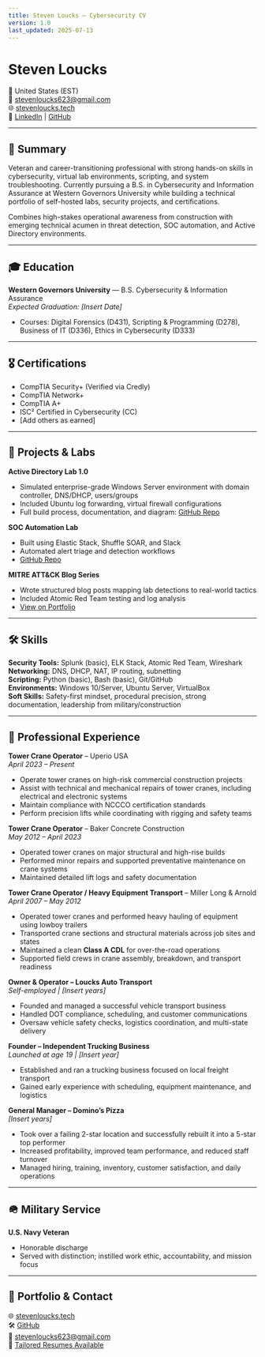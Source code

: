 ```yaml
---
title: Steven Loucks – Cybersecurity CV
version: 1.0
last_updated: 2025-07-13
---
```


# Steven Loucks
📍 United States (EST)  
📧 stevenloucks623@gmail.com  
🌐 [stevenloucks.tech](https://stevenloucks.tech)  
🔗 [LinkedIn](https://www.linkedin.com/in/steven-loucks) | [GitHub](https://github.com/sloucks623)

---

## 🎯 Summary

Veteran and career-transitioning professional with strong hands-on skills in cybersecurity, virtual lab environments, scripting, and system troubleshooting. Currently pursuing a B.S. in Cybersecurity and Information Assurance at Western Governors University while building a technical portfolio of self-hosted labs, security projects, and certifications.

Combines high-stakes operational awareness from construction with emerging technical acumen in threat detection, SOC automation, and Active Directory environments.

---

## 🎓 Education

**Western Governors University** — B.S. Cybersecurity & Information Assurance  
*Expected Graduation: [Insert Date]*  
- Courses: Digital Forensics (D431), Scripting & Programming (D278), Business of IT (D336), Ethics in Cybersecurity (D333)

---

## 🎖 Certifications

- CompTIA Security+ (Verified via Credly)  
- CompTIA Network+  
- CompTIA A+  
- ISC² Certified in Cybersecurity (CC)  
- [Add others as earned]

---

## 🧪 Projects & Labs

**Active Directory Lab 1.0**  
- Simulated enterprise-grade Windows Server environment with domain controller, DNS/DHCP, users/groups  
- Included Ubuntu log forwarding, virtual firewall configurations  
- Full build process, documentation, and diagram: [GitHub Repo](https://github.com/sloucks623/lab-active-directory-1.0)

**SOC Automation Lab**  
- Built using Elastic Stack, Shuffle SOAR, and Slack  
- Automated alert triage and detection workflows  
- [GitHub Repo](https://github.com/sloucks623/lab-soc-automation)

**MITRE ATT&CK Blog Series**  
- Wrote structured blog posts mapping lab detections to real-world tactics  
- Included Atomic Red Team testing and log analysis  
- [View on Portfolio](https://stevenloucks.tech)

---

## 🛠 Skills

**Security Tools:** Splunk (basic), ELK Stack, Atomic Red Team, Wireshark  
**Networking:** DNS, DHCP, NAT, IP routing, subnetting  
**Scripting:** Python (basic), Bash (basic), Git/GitHub  
**Environments:** Windows 10/Server, Ubuntu Server, VirtualBox  
**Soft Skills:** Safety-first mindset, procedural precision, strong documentation, leadership from military/construction

---

## 💼 Professional Experience

**Tower Crane Operator** – Uperio USA  
*April 2023 – Present*  
- Operate tower cranes on high-risk commercial construction projects  
- Assist with technical and mechanical repairs of tower cranes, including electrical and electronic systems  
- Maintain compliance with NCCCO certification standards  
- Perform precision lifts while coordinating with rigging and safety teams

**Tower Crane Operator** – Baker Concrete Construction  
*May 2012 – April 2023*  
- Operated tower cranes on major structural and high-rise builds  
- Performed minor repairs and supported preventative maintenance on crane systems  
- Maintained detailed lift logs and safety documentation

**Tower Crane Operator / Heavy Equipment Transport** – Miller Long & Arnold  
*April 2007 – May 2012*  
- Operated tower cranes and performed heavy hauling of equipment using lowboy trailers  
- Transported crane sections and structural materials across job sites and states  
- Maintained a clean **Class A CDL** for over-the-road operations  
- Supported field crews in crane assembly, breakdown, and transport readiness

**Owner & Operator – Loucks Auto Transport**  
*Self-employed | [Insert years]*  
- Founded and managed a successful vehicle transport business  
- Handled DOT compliance, scheduling, and customer communications  
- Oversaw vehicle safety checks, logistics coordination, and multi-state delivery

**Founder – Independent Trucking Business**  
*Launched at age 19 | [Insert year]*  
- Established and ran a trucking business focused on local freight transport  
- Gained early experience with scheduling, equipment maintenance, and logistics

**General Manager – Domino’s Pizza**  
*[Insert years]*  
- Took over a failing 2-star location and successfully rebuilt it into a 5-star top performer  
- Increased profitability, improved team performance, and reduced staff turnover  
- Managed hiring, training, inventory, customer satisfaction, and daily operations


---

## 🪖 Military Service

**U.S. Navy Veteran**  
- Honorable discharge  
- Served with distinction; instilled work ethic, accountability, and mission focus

---

## 📁 Portfolio & Contact

🌐 [stevenloucks.tech](https://stevenloucks.tech)  
🛠 [GitHub](https://github.com/sloucks623)  
📧 stevenloucks623@gmail.com  
📄 [Tailored Resumes Available](https://github.com/sloucks623/resume-cv-generator/resumes)
